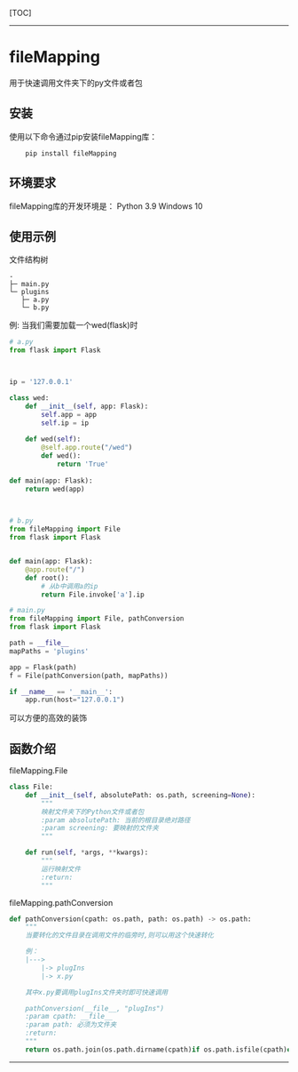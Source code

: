[TOC]

------

# fileMapping

用于快速调用文件夹下的py文件或者包


## 安装
使用以下命令通过pip安装fileMapping库：
```shell
    pip install fileMapping
```


## 环境要求
fileMapping库的开发环境是：
    Python 3.9
    Windows 10

## 使用示例
文件结构树
```
-
├─ main.py
└─ plugins
   ├─ a.py
   └─ b.py

```

例: 
    当我们需要加载一个wed(flask)时
```python
# a.py
from flask import Flask



ip = '127.0.0.1'

class wed:
    def __init__(self, app: Flask):
        self.app = app
        self.ip = ip
        
    def wed(self):
        @self.app.route("/wed")
        def wed():
            return 'True'
        
def main(app: Flask):
    return wed(app)

        
```

```python
# b.py
from fileMapping import File
from flask import Flask


def main(app: Flask):
    @app.route("/")
    def root():
        # 从b中调用a的ip
        return File.invoke['a'].ip


```

```python
# main.py
from fileMapping import File, pathConversion
from flask import Flask

path = __file__
mapPaths = 'plugins'

app = Flask(path)
f = File(pathConversion(path, mapPaths))

if __name__ == '__main__':
    app.run(host="127.0.0.1")


```
可以方便的高效的装饰

## 函数介绍

fileMapping.File
```python
class File:
    def __init__(self, absolutePath: os.path, screening=None):
        """
        映射文件夹下的Python文件或者包
        :param absolutePath: 当前的根目录绝对路径
        :param screening: 要映射的文件夹
        """

    def run(self, *args, **kwargs):
        """
        运行映射文件
        :return:
        """

```


fileMapping.pathConversion
```python
def pathConversion(cpath: os.path, path: os.path) -> os.path:
    """
    当要转化的文件目录在调用文件的临旁时,则可以用这个快速转化

    例：
    |--->
        |-> plugIns
        |-> x.py

    其中x.py要调用plugIns文件夹时即可快速调用

    pathConversion(__file__, "plugIns")
    :param cpath: __file__
    :param path: 必须为文件夹
    :return:
    """
    return os.path.join(os.path.dirname(cpath)if os.path.isfile(cpath)else cpath, os.path.abspath(path))

```

------



